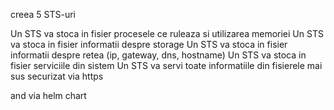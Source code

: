 creea 5 STS-uri

Un STS va stoca in fisier procesele ce ruleaza si utilizarea memoriei
Un STS va stoca in fisier informatii despre storage
Un STS va stoca in fisier informatii despre retea (ip, gateway, dns, hostname)
Un STS va stoca in fisier serviciile din sistem
Un STS va servi toate informatiile din fisierele mai sus securizat via https


and via helm chart